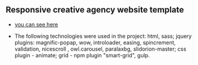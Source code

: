 ## Responsive creative agency website template

* [you can see here]()

* The following technologies were used in the project: html, sass; jquery plugins: magnific-popap, wow, introloader, easing, spincrement, validation, nicescroll , owl.carousel, paralaxbg, slidorion-master; css plugin - animate; grid - npm plugin "smart-grid", gulp.